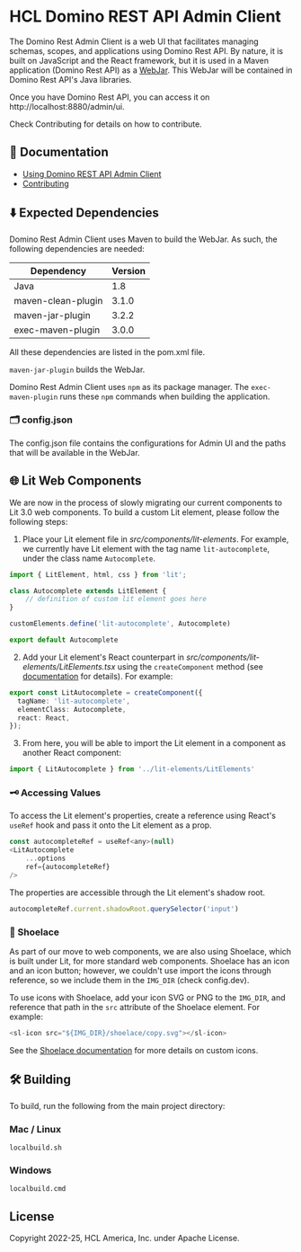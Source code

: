 # HCL Domino REST API Admin Client

The Domino Rest Admin Client is a web UI that facilitates managing schemas, scopes, and applications using Domino Rest API. By nature, it is built on JavaScript and the React framework, but it is used in a Maven application (Domino Rest API) as a [WebJar](https://www.webjars.org/). This WebJar will be contained in Domino Rest API's Java libraries.

Once you have Domino Rest API, you can access it on http://localhost:8880/admin/ui.

Check Contributing for details on how to contribute.

## 📔 Documentation
- [Using Domino REST API Admin Client](https://opensource.hcltechsw.com/Domino-rest-api/references/usingdominorestapi/administrationui.html)
- [Contributing](/CONTRIBUTING.md)

## ⬇️ Expected Dependencies

Domino Rest Admin Client uses Maven to build the WebJar. As such, the following dependencies are needed:

| Dependency | Version |
| --- | --- |
| Java | 1.8 |
| maven-clean-plugin | 3.1.0 |
| maven-jar-plugin | 3.2.2 |
| exec-maven-plugin | 3.0.0 |

All these dependencies are listed in the pom.xml file.

`maven-jar-plugin` builds the WebJar.

Domino Rest Admin Client uses `npm` as its package manager. The `exec-maven-plugin` runs these `npm` commands when building the application.

### 🗂️ config.json

The config.json file contains the configurations for Admin UI and the paths that will be available in the WebJar.

## 🌐 Lit Web Components

We are now in the process of slowly migrating our current components to Lit 3.0 web components. To build a custom Lit element, please follow the following steps:

1. Place your Lit element file in *src/components/lit-elements*. For example, we currently have Lit element with the tag name `lit-autocomplete`, under the class name `Autocomplete`.
```javascript
import { LitElement, html, css } from 'lit';

class Autocomplete extends LitElement {
    // definition of custom lit element goes here
}

customElements.define('lit-autocomplete', Autocomplete)

export default Autocomplete
```
2. Add your Lit element's React counterpart in *src/components/lit-elements/LitElements.tsx* using the `createComponent` method (see [documentation](https://lit.dev/docs/frameworks/react/#createcomponent) for details). For example:
```typescript
export const LitAutocomplete = createComponent({
  tagName: 'lit-autocomplete',
  elementClass: Autocomplete,
  react: React,
});
```
3. From here, you will be able to import the Lit element in a component as another React component:
```javascript
import { LitAutocomplete } from '../lit-elements/LitElements'
```

### 🗝️ Accessing Values
To access the Lit element's properties, create a reference using React's `useRef` hook and pass it onto the Lit element as a prop.

```javascript
const autocompleteRef = useRef<any>(null)
<LitAutocomplete
    ...options
    ref={autocompleteRef}
/>
```

The properties are accessible through the Lit element's shadow root.

```javascript
autocompleteRef.current.shadowRoot.querySelector('input')
```

### 👠 Shoelace

As part of our move to web components, we are also using Shoelace, which is built under Lit, for more standard web components. Shoelace has an icon and an icon button; however, we couldn't use import the icons through reference, so we include them in the `IMG_DIR` (check config.dev).

To use icons with Shoelace, add your icon SVG or PNG to the `IMG_DIR`, and reference that path in the `src` attribute of the Shoelace element. For example:
```javascript
<sl-icon src="${IMG_DIR}/shoelace/copy.svg"></sl-icon>
```
See the [Shoelace documentation](https://shoelace.style/components/icon/#custom-icons) for more details on custom icons.

## 🛠️ Building

To build, run the following from the main project directory:

### Mac / Linux

`localbuild.sh`

### Windows

`localbuild.cmd`

## License

Copyright 2022-25, HCL America, Inc. under Apache License.